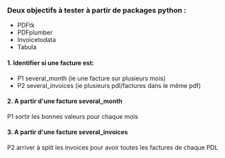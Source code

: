 ### Deux objectifs à tester à partir de packages python :
- PDFtk
- PDFplumber
- Invoicetodata
- Tabula

#### 1. Identifier si une facture est:
- P1 several_month (ie une facture sur plusieurs mois)
- P2 several_invoices (ie plusieurs pdl/factures dans le même pdf)


#### 2. A partir d'une facture several_month
P1 sortir les bonnes valeurs pour chaque mois

#### 3. A partir d'une facture several_invoices
P2 arriver à split les invoices pour avoir toutes les factures de chaque PDL